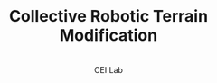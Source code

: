 <br>
<p align="center">
<h1 align="center"><strong>Collective Robotic Terrain Modification</strong></h1>
  <p align="center">
    <br>
    CEI Lab
    <br>
  </p>
</p>

<div id="top" align="center">